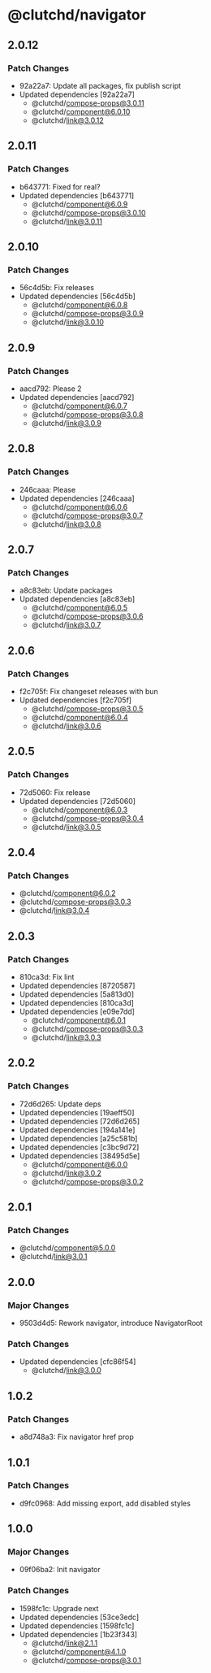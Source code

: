 # @clutchd/navigator

## 2.0.12

### Patch Changes

- 92a22a7: Update all packages, fix publish script
- Updated dependencies [92a22a7]
  - @clutchd/compose-props@3.0.11
  - @clutchd/component@6.0.10
  - @clutchd/link@3.0.12

## 2.0.11

### Patch Changes

- b643771: Fixed for real?
- Updated dependencies [b643771]
  - @clutchd/component@6.0.9
  - @clutchd/compose-props@3.0.10
  - @clutchd/link@3.0.11

## 2.0.10

### Patch Changes

- 56c4d5b: Fix releases
- Updated dependencies [56c4d5b]
  - @clutchd/component@6.0.8
  - @clutchd/compose-props@3.0.9
  - @clutchd/link@3.0.10

## 2.0.9

### Patch Changes

- aacd792: Please 2
- Updated dependencies [aacd792]
  - @clutchd/component@6.0.7
  - @clutchd/compose-props@3.0.8
  - @clutchd/link@3.0.9

## 2.0.8

### Patch Changes

- 246caaa: Please
- Updated dependencies [246caaa]
  - @clutchd/component@6.0.6
  - @clutchd/compose-props@3.0.7
  - @clutchd/link@3.0.8

## 2.0.7

### Patch Changes

- a8c83eb: Update packages
- Updated dependencies [a8c83eb]
  - @clutchd/component@6.0.5
  - @clutchd/compose-props@3.0.6
  - @clutchd/link@3.0.7

## 2.0.6

### Patch Changes

- f2c705f: Fix changeset releases with bun
- Updated dependencies [f2c705f]
  - @clutchd/compose-props@3.0.5
  - @clutchd/component@6.0.4
  - @clutchd/link@3.0.6

## 2.0.5

### Patch Changes

- 72d5060: Fix release
- Updated dependencies [72d5060]
  - @clutchd/component@6.0.3
  - @clutchd/compose-props@3.0.4
  - @clutchd/link@3.0.5

## 2.0.4

### Patch Changes

- @clutchd/component@6.0.2
- @clutchd/compose-props@3.0.3
- @clutchd/link@3.0.4

## 2.0.3

### Patch Changes

- 810ca3d: Fix lint
- Updated dependencies [8720587]
- Updated dependencies [5a813d0]
- Updated dependencies [810ca3d]
- Updated dependencies [e09e7dd]
  - @clutchd/component@6.0.1
  - @clutchd/compose-props@3.0.3
  - @clutchd/link@3.0.3

## 2.0.2

### Patch Changes

- 72d6d265: Update deps
- Updated dependencies [19aeff50]
- Updated dependencies [72d6d265]
- Updated dependencies [194a141e]
- Updated dependencies [a25c581b]
- Updated dependencies [c3bc9d72]
- Updated dependencies [38495d5e]
  - @clutchd/component@6.0.0
  - @clutchd/link@3.0.2
  - @clutchd/compose-props@3.0.2

## 2.0.1

### Patch Changes

- @clutchd/component@5.0.0
- @clutchd/link@3.0.1

## 2.0.0

### Major Changes

- 9503d4d5: Rework navigator, introduce NavigatorRoot

### Patch Changes

- Updated dependencies [cfc86f54]
  - @clutchd/link@3.0.0

## 1.0.2

### Patch Changes

- a8d748a3: Fix navigator href prop

## 1.0.1

### Patch Changes

- d9fc0968: Add missing export, add disabled styles

## 1.0.0

### Major Changes

- 09f06ba2: Init navigator

### Patch Changes

- 1598fc1c: Upgrade next
- Updated dependencies [53ce3edc]
- Updated dependencies [1598fc1c]
- Updated dependencies [1b23f343]
  - @clutchd/link@2.1.1
  - @clutchd/component@4.1.0
  - @clutchd/compose-props@3.0.1

